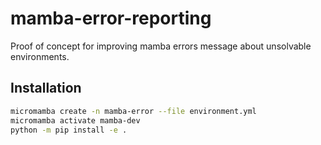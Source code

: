 # mamba-error-reporting
Proof of concept for improving mamba errors message about unsolvable environments.

## Installation
```bash
micromamba create -n mamba-error --file environment.yml
micromamba activate mamba-dev
python -m pip install -e .
```
